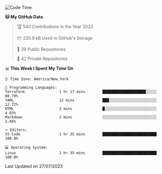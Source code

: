<!--START_SECTION:waka-->
![Code Time](http://img.shields.io/badge/Code%20Time-203%20hrs-blue)

**🐱 My GitHub Data** 

> 🏆 540 Contributions in the Year 2023
 > 
> 📦 220.9 kB Used in GitHub's Storage 
 > 
> 📜 39 Public Repositories 
 > 
> 🔑 42 Private Repositories  
 > 
📊 **This Week I Spent My Time On** 

```text
⌚︎ Time Zone: America/New_York

💬 Programming Languages: 
Terraform                1 hr 17 mins        ████████████████████░░░░░   80.79% 
YAML                     12 mins             ███░░░░░░░░░░░░░░░░░░░░░░   12.72% 
HTML                     3 mins              █░░░░░░░░░░░░░░░░░░░░░░░░   4.03% 
Markdown                 2 mins              ░░░░░░░░░░░░░░░░░░░░░░░░░   2.46%

🔥 Editors: 
VS Code                  1 hr 35 mins        █████████████████████████   100.0%

💻 Operating System: 
Linux                    1 hr 35 mins        █████████████████████████   100.0%

```


 Last Updated on 27/07/2023
<!--END_SECTION:waka-->